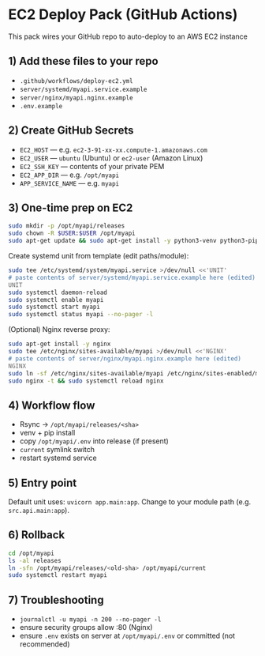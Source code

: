 # EC2 Deploy Pack (GitHub Actions)

This pack wires your GitHub repo to auto-deploy to an AWS EC2 instance

## 1) Add these files to your repo
- `.github/workflows/deploy-ec2.yml`
- `server/systemd/myapi.service.example`
- `server/nginx/myapi.nginx.example`
- `.env.example`

## 2) Create GitHub Secrets
- `EC2_HOST` — e.g. `ec2-3-91-xx-xx.compute-1.amazonaws.com`
- `EC2_USER` — `ubuntu` (Ubuntu) or `ec2-user` (Amazon Linux)
- `EC2_SSH_KEY` — contents of your private PEM
- `EC2_APP_DIR` — e.g. `/opt/myapi`
- `APP_SERVICE_NAME` — e.g. `myapi`

## 3) One-time prep on EC2
```bash
sudo mkdir -p /opt/myapi/releases
sudo chown -R $USER:$USER /opt/myapi
sudo apt-get update && sudo apt-get install -y python3-venv python3-pip
```

Create systemd unit from template (edit paths/module):
```bash
sudo tee /etc/systemd/system/myapi.service >/dev/null <<'UNIT'
# paste contents of server/systemd/myapi.service.example here (edited)
UNIT
sudo systemctl daemon-reload
sudo systemctl enable myapi
sudo systemctl start myapi
sudo systemctl status myapi --no-pager -l
```

(Optional) Nginx reverse proxy:
```bash
sudo apt-get install -y nginx
sudo tee /etc/nginx/sites-available/myapi >/dev/null <<'NGINX'
# paste contents of server/nginx/myapi.nginx.example here (edited)
NGINX
sudo ln -sf /etc/nginx/sites-available/myapi /etc/nginx/sites-enabled/myapi
sudo nginx -t && sudo systemctl reload nginx
```

## 4) Workflow flow
- Rsync -> `/opt/myapi/releases/<sha>`
- venv + pip install
- copy `/opt/myapi/.env` into release (if present)
- `current` symlink switch
- restart systemd service

## 5) Entry point
Default unit uses: `uvicorn app.main:app`. Change to your module path (e.g. `src.api.main:app`).

## 6) Rollback
```bash
cd /opt/myapi
ls -al releases
ln -sfn /opt/myapi/releases/<old-sha> /opt/myapi/current
sudo systemctl restart myapi
```

## 7) Troubleshooting
- `journalctl -u myapi -n 200 --no-pager -l`
- ensure security groups allow :80 (Nginx)
- ensure `.env` exists on server at `/opt/myapi/.env` or committed (not recommended)
